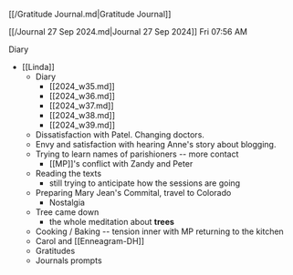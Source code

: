 [[/Gratitude Journal.md|Gratitude Journal]]

[[/Journal 27 Sep 2024.md|Journal 27 Sep 2024]] Fri 07:56 AM

Diary 
- [[Linda]]
    - Diary
        - [[2024_w35.md]]
        - [[2024_w36.md]]
        - [[2024_w37.md]]
        - [[2024_w38.md]]
        - [[2024_w39.md]]
    - Dissatisfaction with Patel. Changing doctors.
    - Envy and satisfaction with hearing Anne's story about blogging.
    - Trying to learn names of parishioners -- more contact
        - [[MP]]'s conflict with Zandy and Peter
    - Reading the texts
        - still trying to anticipate how the sessions are going
    - Preparing Mary Jean's Commital, travel to Colorado
        - Nostalgia
    - Tree came down
        - the whole meditation about **trees**
    - Cooking / Baking -- tension inner with MP returning to the kitchen
    - Carol and [[Enneagram-DH]]
    - Gratitudes
    - Journals prompts
